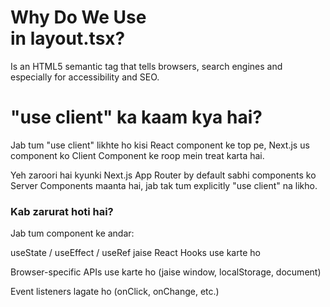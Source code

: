 # Why Do We Use <main> in layout.tsx?

<main> Is an HTML5 semantic tag that tells browsers, search engines and especially for accessibility and SEO.

# "use client" ka kaam kya hai?

Jab tum "use client" likhte ho kisi React component ke top pe, Next.js us component ko Client Component ke roop mein treat karta hai.

Yeh zaroori hai kyunki Next.js App Router by default sabhi components ko Server Components maanta hai, jab tak tum explicitly "use client" na likho.

### Kab zarurat hoti hai?

Jab tum component ke andar:

useState / useEffect / useRef jaise React Hooks use karte ho

Browser-specific APIs use karte ho (jaise window, localStorage, document)

Event listeners lagate ho (onClick, onChange, etc.)
